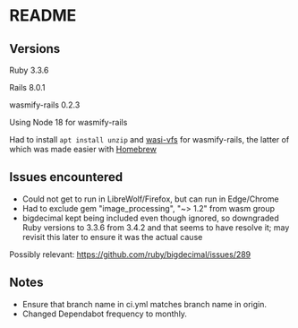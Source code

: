 # README

## Versions

Ruby 3.3.6

Rails 8.0.1

wasmify-rails 0.2.3

Using Node 18 for wasmify-rails

Had to install `apt install unzip` and [wasi-vfs](https://github.com/kateinoigakukun/wasi-vfs) for wasmify-rails, the latter of which was made easier with [Homebrew](https://brew.sh/)

## Issues encountered

- Could not get to run in LibreWolf/Firefox, but can run in Edge/Chrome
- Had to exclude gem "image_processing", "~> 1.2" from wasm group
- bigdecimal kept being included even though ignored, so downgraded Ruby versions to 3.3.6 from 3.4.2 and that seems to have resolve it; may revisit this later to ensure it was the actual cause

Possibly relevant: https://github.com/ruby/bigdecimal/issues/289

## Notes

- Ensure that branch name in ci.yml matches branch name in origin.
- Changed Dependabot frequency to monthly.
